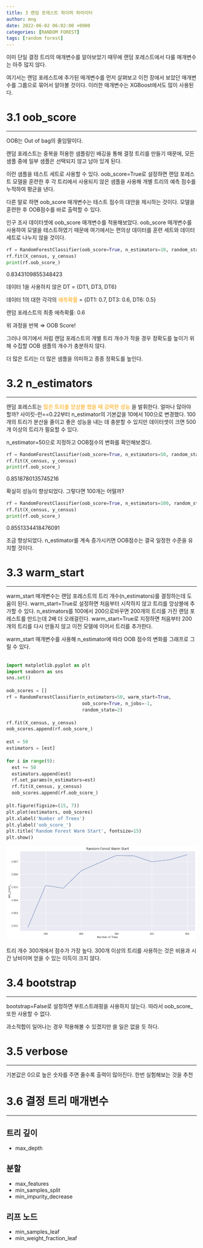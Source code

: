 ```yaml
---
title: 3 랜덤 포레스트 하이퍼 파라미터
author: mng
date: 2022-06-02 06:02:00 +0900
categories: [RANDOM FOREST]
tags: [random forest]
---
```



이미 단일 결정 트리의 매개변수를 알아보았기 때무에 랜덤 포레스트에서 다룰 매개변수는 아주 많지 않다.

여기서는 랜덤 포레스트에 추가된 매개변수를 먼저 살펴보고 이전 장에서 보았던 매개변수를 그룹으로 묶어서 알아볼 것이다. 이러한 매개변수는 XGBoost에서도 많이 사용된다.

# 3.1 oob_score

---

OOB는 Out of bag의 줄임말이다.

랜덤 포레스트는 중복을 허용한 샘플링인 배깅을 통해 결정 트리를 만들기 때문에, 모든 샘플 중에 일부 샘플은 선택되지 않고 남아 있게 된다.

이런 샘플을 테스트 세트로 사용할 수 있다. oob_score=True로 설정하면 랜덤 포레스트 모델을 훈련한 후 각 트리에서 사용되지 않은 샘플을 사용해 개별 트리의 예측 점수를 누적하여 평균을 낸다.

다른 말로 하면 oob_score 매개변수는 테스트 점수의 대안을 제시하는 것이다. 모델을 훈련한 후 OOB점수를 바로 출력할 수 있다.

인구 조사 데이터셋에 oob_score 매개변수를 적용해보았다. oob_score 매개변수를 사용하여 모델을 테스트하였기 때문에 여기에서는 편의상 데이터를 훈련 세트와 데이터 세트로 나누지 않을 것이다.

```python
rf = RandomForestClassifier(oob_score=True, n_estimators=10, random_state=2, n_jobs=-1)
rf.fit(X_census, y_census)
print(rf.oob_score_)
```

0.8343109855348423

데이터 1을 사용하지 않은 DT = {DT1, DT3, DT6}

데이터 1의 대한 각각의
<span style="color:orange">
예측확률
</span>
= {DT1: 0.7, DT3: 0.6, DT6: 0.5}

랜덤 포레스트의 최종 에측확률: 0.6

위 과정을 반복 ⇒ OOB Score!

그러나 여기에서 처럼 랜덤 포레스트의 개별 트리 개수가 작을 경우 정확도를 높이기 위해 수집할 OOB 샘플의 개수가 충분하지 않다.

더 많은 트리는 더 많은 샘플을 의미하고 종종 정확도를 높인다.

# 3.2 n_estimators

---

랜덤 포레스트는
<span style="color:orange">
많은 트리를 앙상블 했을 때 강력한 성능
</span>
을 발휘한다. 얼마나 많아야 할까? 사이킷-런==0.22부터 n_estimator의 기본값을 10에서 100으로 변경했다. 100개의 트리가 분산을 줄이고 좋은 성능을 내는 데 충분할 수 있지만 데이터셋이 크면 500개 이상의 트리가 필요할 수 있다.

n_estimator=50으로 지정하고 OOB점수의 변화를 확인해보겠다.

```python
rf = RandomForestClassifier(oob_score=True, n_estimators=50, random_state=2, n_jobs=-1)
rf.fit(X_census, y_census)
print(rf.oob_score_)
```

0.8518780135745216

확실히 성능이 향상되었다. 그렇다면 100개는 어떨까?

```python
rf = RandomForestClassifier(oob_score=True, n_estimators=100, random_state=2, n_jobs=-1)
rf.fit(X_census, y_census)
print(rf.oob_score_)
```

0.8551334418476091

조금 향상되었다. n_estimator를 계속 증가시키면 OOB점수는 결국 일정한 수준을 유지할 것이다.

# 3.3 warm_start

---

warm_start 매개변수는 랜덤 포레스트의 트리 개수(n_estimators)를 결정하는데 도움이 된다. warm_start=True로 설정하면 처음부터 시작하지 않고 트리를 앙상블에 추가할 수 있다. n_estimators를 100에서 200으로바꾸면 200개의 트리를 가진 랜덤 포레스트를 만드는데 2배 더 오래걸린다. warm_start=True로 지정하면 처음부터 200개의 트리를 다시 만들지 않고 이전 모델에 이어서 트리를 추가한다.

warm_start 매개변수를 사용해 n_estimator에 따라 OOB 점수의 변화를 그래프로 그릴 수 있다.

```python

import matplotlib.pyplot as plt
import seaborn as sns
sns.set()

oob_scores = []
rf = RandomForestClassifier(n_estimators=50, warm_start=True,
                            oob_score=True, n_jobs=-1,
                            random_state=2)

rf.fit(X_census, y_census)
oob_scores.append(rf.oob_score_)

est = 50
estimators = [est]

for i in range(9):
  est += 50
  estimators.append(est)
  rf.set_params(n_estimators=est)
  rf.fit(X_census, y_census)
  oob_scores.append(rf.oob_score_)

plt.figure(figsize=(15, 7))
plt.plot(estimators, oob_scores)
plt.xlabel('Number of Trees')
plt.ylabel('oob_score_')
plt.title('Random Forest Warm Start', fontsize=15)
plt.show()
```

<img src="/assets/img/rforesthparameter/fig1.png">

트리 개수 300개에서 점수가 가장 높다. 300개 이상의 트리를 사용하는 것은 비용과 시간 낭비이며 얻을 수 있는 이득이 크지 않다.

# 3.4 bootstrap

---

bootstrap=False로 설정하면 부트스트래핑을 사용하지 않는다. 따라서 oob_score_ 또한 사용할  수 없다.

과소적합이 일어나는 경우 적용해볼 수 있겠지만 쓸 일은 없을 듯 하다.

# 3.5 verbose

---

기본값은 0으로 높은 숫자를 주면 줄수록 출력이 많아진다. 한번 실험해보는 것을 추천

# 3.6 결정 트리 매개변수

---

## 트리 깊이

- max_depth

## 분할

- max_features
- min_samples_split
- min_impurity_decrease

## 리프 노드

- min_samples_leaf
- min_weight_fraction_leaf
